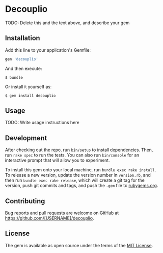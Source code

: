 # Decouplio

TODO: Delete this and the text above, and describe your gem

## Installation

Add this line to your application's Gemfile:

```ruby
gem 'decouplio'
```

And then execute:

    $ bundle

Or install it yourself as:

    $ gem install decouplio

## Usage

TODO: Write usage instructions here

## Development

After checking out the repo, run `bin/setup` to install dependencies. Then, run `rake spec` to run the tests. You can also run `bin/console` for an interactive prompt that will allow you to experiment.

To install this gem onto your local machine, run `bundle exec rake install`. To release a new version, update the version number in `version.rb`, and then run `bundle exec rake release`, which will create a git tag for the version, push git commits and tags, and push the `.gem` file to [rubygems.org](https://rubygems.org).

## Contributing

Bug reports and pull requests are welcome on GitHub at https://github.com/[USERNAME]/decouplio.

## License

The gem is available as open source under the terms of the [MIT License](https://opensource.org/licenses/MIT).
